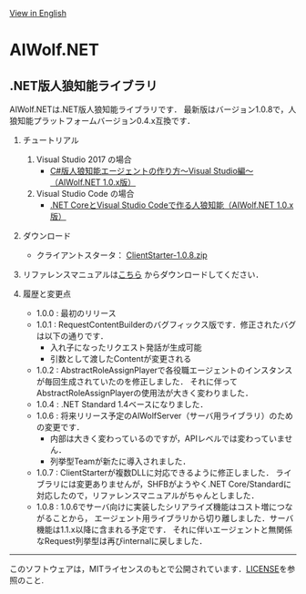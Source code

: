 [View in English](https://github.com/AIWolfSharp/AIWolf_NET/blob/master/README-E.md)
# AIWolf.NET
## .NET版人狼知能ライブラリ
AIWolf.NETは.NET版人狼知能ライブラリです．
最新版はバージョン1.0.8で，人狼知能プラットフォームバージョン0.4.x互換です．

1. チュートリアル
    1. Visual Studio 2017 の場合
        * [C#版人狼知能エージェントの作り方～Visual Studio編～（AIWolf.NET 1.0.x版）](https://www.slideshare.net/takots/c-59927842)
    1. Visual Studio Code の場合
        * [.NET CoreとVisual Studio Codeで作る人狼知能（AIWolf.NET 1.0.x版）](https://www.slideshare.net/takots/net-corevs-code-71808207)

1. ダウンロード

    * クライアントスタータ：
[ClientStarter-1.0.8.zip](https://github.com/AIWolfSharp/AIWolf_NET/releases/download/v1.0.8/ClientStarter-1.0.8.zip)

1. リファレンスマニュアルは[こちら](https://github.com/AIWolfSharp/AIWolf_NET/releases/download/v1.0.7/AIWolf_NET_1.0.7_ReferenceManual_J.zip)
からダウンロードしてください．

1. 履歴と変更点

    * 1.0.0 : 最初のリリース
    * 1.0.1 : RequestContentBuilderのバグフィックス版です．修正されたバグは以下の通りです．
      * 入れ子になったリクエスト発話が生成可能
      * 引数として渡したContentが変更される
    * 1.0.2 : AbstractRoleAssignPlayerで各役職エージェントのインスタンスが毎回生成されていたのを修正しました．
それに伴ってAbstractRoleAssignPlayerの使用法が大きく変わりました．
    * 1.0.4 : .NET Standard 1.4ベースになりました．
    * 1.0.6 : 将来リリース予定のAIWolfServer（サーバ用ライブラリ）のための変更です．
      * 内部は大きく変わっているのですが，APIレベルでは変わっていません．
      * 列挙型Teamが新たに導入されました．
    * 1.0.7 : ClientStarterが複数DLLに対応できるように修正しました．
ライブラリには変更ありませんが，SHFBがようやく.NET Core/Standardに対応したので，リファレンスマニュアルがちゃんとしました．
    * 1.0.8 : 1.0.6でサーバ向けに実装したシリアライズ機能はコスト増につながることから，
      エージェント用ライブラリから切り離しました．サーバ機能は1.1.x以降に含まれる予定です．
      それに伴いエージェントと無関係なRequest列挙型は再びinternalに戻しました．

---
このソフトウェアは，MITライセンスのもとで公開されています．[LICENSE](https://github.com/AIWolfSharp/AIWolf_NET/blob/master/LICENSE)を参照のこと.
